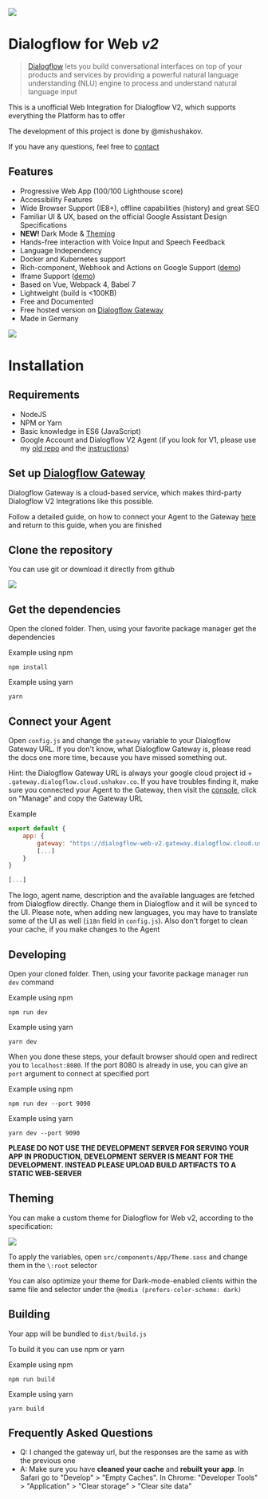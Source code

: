 ![](https://i.imgur.com/J8aTIwt.png)

# Dialogflow for Web *v2*

> [Dialogflow](https://dialogflow.com) lets you build conversational interfaces on top of your products and services by providing a powerful natural language understanding (NLU) engine to process and understand natural language input

This is a unofficial Web Integration for Dialogflow V2, which supports everything the Platform has to offer

The development of this project is done by @mishushakov.

If you have any questions, feel free to [contact](https://i.ushakov.co)

## Features

- Progressive Web App (100/100 Lighthouse score)
- Accessibility Features
- Wide Browser Support (IE8+), offline capabilities (history) and great SEO
- Familiar UI & UX, based on the official Google Assistant Design Specifications
- **NEW!** Dark Mode & [Theming](#theming)
- Hands-free interaction with Voice Input and Speech Feedback
- Language Independency
- Docker and Kubernetes support
- Rich-component, Webhook and Actions on Google Support ([demo](https://codepen.io/mishushakov/pen/YMwoEK))
- Iframe Support ([demo](https://codepen.io/mishushakov/pen/ywWaRW))
- Based on Vue, Webpack 4, Babel 7
- Lightweight (build is <100KB)
- Free and Documented
- Free hosted version on [Dialogflow Gateway](https://dialogflow.cloud.ushakov.co)
- Made in Germany

![](https://i.imgur.com/0vYBGTq.png)

# Installation

## Requirements

- NodeJS
- NPM or Yarn
- Basic knowledge in ES6 (JavaScript)
- Google Account and Dialogflow V2 Agent (if you look for V1, please use my [old repo](https://github.com/mishushakov/dialogflow-web) and the [instructions](https://github.com/mishushakov/dialogflow-web/blob/21ffc7017f1a4d51eabb1122c5aae119a7d73587/README.md))

## Set up [Dialogflow Gateway](https://dialogflow.cloud.ushakov.co)

Dialogflow Gateway is a cloud-based service, which makes third-party Dialogflow V2 Integrations like this possible.

Follow a detailed guide, on how to connect your Agent to the Gateway [here](https://github.com/mishushakov/dialogflow-gateway-docs/blob/master/guide.md) and return to this guide, when you are finished

## Clone the repository

You can use git or download it directly from github

![](https://imgur.com/bpHE9K6.png)

## Get the dependencies

Open the cloned folder. Then, using your favorite package manager get the dependencies

Example using npm

`npm install`

Example using yarn

`yarn`

## Connect your Agent

Open `config.js` and change the `gateway` variable to your Dialogflow Gateway URL. If you don't know, what Dialogflow Gateway is, please read the docs one more time, because you have missed something out.

Hint: the Dialogflow Gateway URL is always your google cloud project id + `.gateway.dialogflow.cloud.ushakov.co`. If you have troubles finding it, make sure you connected your Agent to the Gateway, then visit the [console](https://dialogflow.cloud.ushakov.co/console/), click on "Manage" and copy the Gateway URL

Example

```js
export default {
    app: {
        gateway: "https://dialogflow-web-v2.gateway.dialogflow.cloud.ushakov.co"
        [...]
    }
}

[...]
```

The logo, agent name, description and the available languages are fetched from Dialogflow directly. Change them in Dialogflow and it will be synced to the UI. Please note, when adding new languages, you may have to translate some of the UI as well (`i18n` field in `config.js`). Also don't forget to clean your cache, if you make changes to the Agent

## Developing

Open your cloned folder. Then, using your favorite package manager run `dev` command

Example using npm

`npm run dev`

Example using yarn

`yarn dev`

When you done these steps, your default browser should open and redirect you to `localhost:8080`. If the port 8080 is already in use, you can give an `port` argument to connect at specified port

Example using npm

`npm run dev --port 9090`

Example using yarn

`yarn dev --port 9090`

**PLEASE DO NOT USE THE DEVELOPMENT SERVER FOR SERVING YOUR APP IN PRODUCTION, DEVELOPMENT SERVER IS MEANT FOR THE DEVELOPMENT. INSTEAD PLEASE UPLOAD BUILD ARTIFACTS TO A STATIC WEB-SERVER**

## Theming

You can make a custom theme for Dialogflow for Web v2, according to the specification:

![](https://svgur.com/i/E0R.svg)

To apply the variables, open `src/components/App/Theme.sass` and change them in the `\:root` selector

You can also optimize your theme for Dark-mode-enabled clients within the same file and selector under the `@media (prefers-color-scheme: dark)`

## Building

Your app will be bundled to `dist/build.js`

To build it you can use npm or yarn

Example using npm

`npm run build`

Example using yarn

`yarn build`

## Frequently Asked Questions

- Q: I changed the gateway url, but the responses are the same as with the previous one
- A: Make sure you have **cleaned your cache** and **rebuilt your app**. In Safari go to "Develop" > "Empty Caches". In Chrome: "Developer Tools" > "Application" > "Clear storage" > "Clear site data"